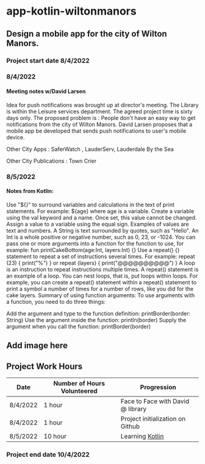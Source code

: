 # app-kotlin-wiltonmanors
## Design a mobile app for the city of Wilton Manors.

### Project start date 8/4/2022

### 8/4/2022 

#### Meeting notes w/David Larsen

Idea for push notifications was brought up at director's meeting. The Library is within the Leisure services department. The agreed project time is sixty days only. The proposed problem is : People don't have an easy way to get notifications from the city of Wilton Manors. David Larsen proposes that a mobile app be developed that sends push notifications to user's mobile device. 

Other City Apps : SaferWatch , LauderServ, Lauderdale By the Sea

Other City Publications : Town Crier

### 8/5/2022

#### Notes from Kotlin: 

Use "${}" to surround variables and calculations in the text of print statements. For example: ${age} where age is a variable.
Create a variable using the val keyword and a name. Once set, this value cannot be changed. Assign a value to a variable using the equal sign. Examples of values are text and numbers.
A String is text surrounded by quotes, such as "Hello".
An Int is a whole positive or negative number, such as 0, 23, or -1024.
You can pass one or more arguments into a function for the function to use, for example: fun printCakeBottom(age:Int, layers:Int) {}
Use a repeat() {} statement to repeat a set of instructions several times. For example: repeat (23) { print("%") } or repeat (layers) { print("@@@@@@@@@@") }
A loop is an instruction to repeat instructions multiple times. A repeat() statement is an example of a loop.
You can nest loops, that is, put loops within loops. For example, you can create a repeat() statement within a repeat() statement to print a symbol a number of times for a number of rows, like you did for the cake layers.
Summary of using function arguments: To use arguments with a function, you need to do three things:

Add the argument and type to the function definition: printBorder(border: String)
Use the argument inside the function: println(border)
Supply the argument when you call the function: printBorder(border)

## Add image here

## Project Work Hours

| Date | Number of Hours Volunteered | Progression |
| --------------- | --------------- | --------------- |
| 8/4/2022 | 1 hour | Face to Face with David @ library |
| 8/4/2022 | 1 hour | Project initialization on Github |
| 8/5/2022 | 10 hour | Learning [Kotlin](https://developer.android.com/courses/pathways) |


### Project end date 10/4/2022 
